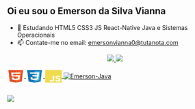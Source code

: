 ## Oi eu sou o Emerson da Silva Vianna

- 🌱 Estudando HTML5 CSS3 JS React-Native Java e Sistemas Operacionais
- 📫 Contate-me no email: emersonvianna0@tutanota.com

<div align="center">
  <a href="https://github.com/Dragoshotter14">
  <img height="180em" src="https://github-readme-stats.vercel.app/api?username=Dragoshotter14&show_icons=true&theme=dark&include_all_commits=true&count_private=true"/>
  <img height="180em" src="https://github-readme-stats.vercel.app/api/top-langs/?username=Dragoshotter14&layout=compact&langs_count=7&theme=dark"/>
</div>
<div style="display: inline_block"><br>
  <img align="center" alt="Emerson-HTML" height="30" width="40" src="https://raw.githubusercontent.com/devicons/devicon/master/icons/html5/html5-original.svg">
  <img align="center" alt="Emerson-CSS" height="30" width="40" src="https://raw.githubusercontent.com/devicons/devicon/master/icons/css3/css3-original.svg">
  <img align="center" alt="Emerson-Js" height="30" width="40" src="https://raw.githubusercontent.com/devicons/devicon/master/icons/javascript/javascript-plain.svg">
   <img align="center" alt="Emerson-Java" height="30" width="40" src="https://cdn-icons-png.flaticon.com/512/226/226777.png">
</div>
  
  ##
 <div>
   </a>
   <a href="https://www.linkedin.com/in/emerson-silva-vianna/" target="_blank"><img src="https://img.shields.io/badge/-LinkedIn-%230077B5?style=for-the-badge&logo=linkedin&logoColor=white" target="_blank"></a>
</div>
    
